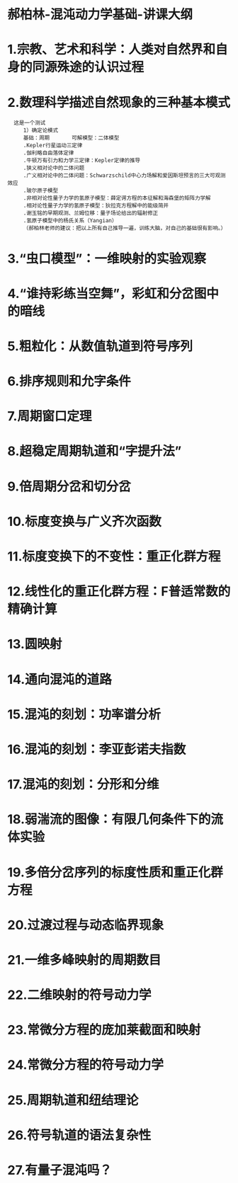 # 郝柏林-混沌动力学基础-讲课大纲
# 1.宗教、艺术和科学：人类对自然界和自身的同源殊途的认识过程
# 2.数理科学描述自然现象的三种基本模式
      这是一个测试
         1）确定论模式
         基础：周期       可解模型：二体模型
         .Kepler行星运动三定律
         .伽利略自由落体定律
         .牛顿万有引力和力学三定律：Kepler定律的推导
         .狭义相对论中的二体问题
         .广义相对论中的二体问题：Schwarzschild中心力场解和爱因斯坦预言的三大可观测效应
         .玻尔原子模型
         .非相对论性量子力学的氢原子模型：薛定谔方程的本征解和海森堡的矩阵力学解
         .相对论性量子力学的氢原子模型：狄拉克方程解中的能级简并
         .谢玉铭的早期观测、兰姆位移：量子场论给出的辐射修正
         .氢原子模型中的杨氏关系（Yangian）
         （郝柏林老师的建议：把以上所有自己推导一遍，训练大脑，对自己的基础很有影响。）
# 3.“虫口模型”：一维映射的实验观察
# 4.“谁持彩练当空舞”，彩虹和分岔图中的暗线
# 5.粗粒化：从数值轨道到符号序列
# 6.排序规则和允字条件
# 7.周期窗口定理
# 8.超稳定周期轨道和“字提升法”
# 9.倍周期分岔和切分岔
# 10.标度变换与广义齐次函数
# 11.标度变换下的不变性：重正化群方程
# 12.线性化的重正化群方程：F普适常数的精确计算
# 13.圆映射
# 14.通向混沌的道路
# 15.混沌的刻划：功率谱分析
# 16.混沌的刻划：李亚彭诺夫指数
# 17.混沌的刻划：分形和分维
# 18.弱湍流的图像：有限几何条件下的流体实验
# 19.多倍分岔序列的标度性质和重正化群方程
# 20.过渡过程与动态临界现象
# 21.一维多峰映射的周期数目
# 22.二维映射的符号动力学
# 23.常微分方程的庞加莱截面和映射
# 24.常微分方程的符号动力学
# 25.周期轨道和纽结理论
# 26.符号轨道的语法复杂性
# 27.有量子混沌吗？

